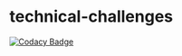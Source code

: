 # technical-challenges

[![Codacy Badge](https://api.codacy.com/project/badge/Grade/8db4590a22eb4f1da46e2517dfcc5195)](https://www.codacy.com/app/kamilmucik/technical-challenges?utm_source=github.com&utm_medium=referral&utm_content=kamilmucik/technical-challenges&utm_campaign=badger)
